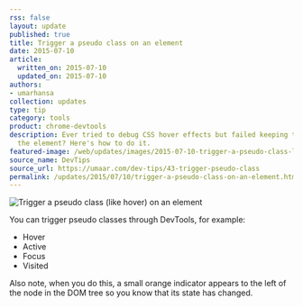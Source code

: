 ```yaml
---
rss: false
layout: update
published: true
title: Trigger a pseudo class on an element
date: 2015-07-10
article:
  written_on: 2015-07-10
  updated_on: 2015-07-10
authors:
- umarhansa
collection: updates
type: tip
category: tools
product: chrome-devtools
description: Ever tried to debug CSS hover effects but failed keeping the mouse on
  the element? Here's how to do it.
featured-image: /web/updates/images/2015-07-10-trigger-a-pseudo-class-like-hover-on-an-element/trigger-pseudo-class.gif
source_name: DevTips
source_url: https://umaar.com/dev-tips/43-trigger-pseudo-class
permalink: /updates/2015/07/10/trigger-a-pseudo-class-on-an-element.html
---
```

<img src="/web/updates/images/2015-07-10-trigger-a-pseudo-class-like-hover-on-an-element/trigger-pseudo-class.gif" alt="Trigger a pseudo class (like hover) on an element">

You can trigger pseudo classes through DevTools, for example:

<ul>
<li>Hover</li>
<li>Active</li>
<li>Focus</li>
<li>Visited</li>
</ul>

Also note, when you do this, a small orange indicator appears to the left of the node in the DOM tree so you know that its state has changed.



		